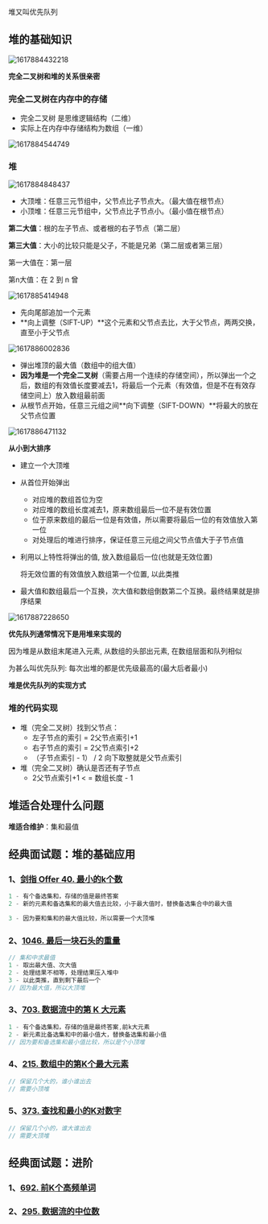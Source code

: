 堆又叫优先队列

## 堆的基础知识

![1617884432218](C:\Users\Amd\AppData\Roaming\Typora\typora-user-images\1617884432218.png)



**完全二叉树和堆的关系很亲密**



### 完全二叉树在内存中的存储

+ 完全二叉树 是思维逻辑结构（二维）
+ 实际上在内存中存储结构为数组（一维）

![1617884544749](C:\Users\Amd\AppData\Roaming\Typora\typora-user-images\1617884544749.png)





### 堆

![1617884848437](C:\Users\Amd\AppData\Roaming\Typora\typora-user-images\1617884848437.png)

+ 大顶堆：任意三元节组中，父节点比子节点大。（最大值在根节点）
+ 小顶堆：任意三元节组中，父节点比子节点小。（最小值在根节点）



**第二大值**：根的左子节点、或者根的右子节点（第二层）

**第三大值**：大小的比较只能是父子，不能是兄弟（第二层或者第三层）

第一大值在：第一层

第n大值：在 2 到 n 曾





![1617885414948](C:\Users\Amd\AppData\Roaming\Typora\typora-user-images\1617885414948.png)

+ 先向尾部追加一个元素
+ **向上调整（SIFT-UP）**这个元素和父节点去比，大于父节点，两两交换，直至小于父节点



![1617886002836](C:\Users\Amd\AppData\Roaming\Typora\typora-user-images\1617886002836.png)



+ 弹出堆顶的最大值（数组中的组大值）
+ **因为堆是一个完全二叉树**（需要占用一个连续的存储空间），所以弹出一个之后，数组的有效值长度要减去1，将最后一个元素（有效值，但是不在有效存储空间上）放入数组最前面
+ 从根节点开始，任意三元组之间**向下调整（SIFT-DOWN）**将最大的放在父节点位置



![1617886471132](C:\Users\Amd\AppData\Roaming\Typora\typora-user-images\1617886471132.png)



**从小到大排序**

+ 建立一个大顶堆

+ 从首位开始弹出 

  + 对应堆的数组首位为空
  + 对应堆的数组长度减去1，原来数组最后一位不是有效位置
  + 位于原来数组的最后一位是有效值，所以需要将最后一位的有效值放入第一位
  + 对处理后的堆进行排序，保证任意三元组之间父节点值大于子节点值

+ 利用以上特性将弹出的值, 放入数组最后一位(也就是无效位置)

  将无效位置的有效值放入数组第一个位置, 以此类推

+  最大值和数组最后一个互换，次大值和数组倒数第二个互换。最终结果就是排序结果





![1617887228650](C:\Users\Amd\AppData\Roaming\Typora\typora-user-images\1617887228650.png)

**优先队列通常情况下是用堆来实现的**

因为堆是从数组末尾进入元素, 从数组的头部出元素, 在数组层面和队列相似

为甚么叫优先队列: 每次出堆的都是优先级最高的(最大后者最小)



**堆是优先队列的实现方式**





### 堆的代码实现

+ 堆（完全二叉树）找到父节点：
  + 左子节点的索引 = 2父节点索引+1
  + 右子节点的索引 = 2父节点索引+2
  + （子节点索引 - 1） /  2  向下取整就是父节点索引
+ 堆（完全二叉树）确认是否还有子节点
  +  2父节点索引+1 < = 数组长度 - 1





## 堆适合处理什么问题

**堆适合维护**：集和最值





## 经典面试题：堆的基础应用

### 1、[剑指 Offer 40. 最小的k个数](https://leetcode-cn.com/problems/zui-xiao-de-kge-shu-lcof/)

```js
1 - 有个备选集和，存储的值是最终答案
2 - 新的元素和备选集和的最大值去比较，小于最大值时，替换备选集合中的最大值

3 - 因为要和集和的最大值比较，所以需要一个大顶堆
```



### 2、[1046. 最后一块石头的重量](https://leetcode-cn.com/problems/last-stone-weight/)

```js
// 集和中求最值
1 - 取出最大值、次大值
2 - 处理结果不相等，处理结果压入堆中
3 - 以此类推，直到剩下最后一个
// 因为最大值，所以大顶堆
```



### 3、[703. 数据流中的第 K 大元素](https://leetcode-cn.com/problems/kth-largest-element-in-a-stream/)

```js
1 - 有个备选集和，存储的值是最终答案,前k大元素
2 - 新元素比备选集和中的最小值大，替换备选集和最小值
// 因为要和备选集和最小值比较，所以是个小顶堆
```



### 4、[215. 数组中的第K个最大元素](https://leetcode-cn.com/problems/kth-largest-element-in-an-array/)

```js
// 保留几个大的，谁小谁出去
// 需要小顶堆
```



### 5、[373. 查找和最小的K对数字](https://leetcode-cn.com/problems/find-k-pairs-with-smallest-sums/)

```js
// 保留几个小的，谁大谁出去
// 需要大顶堆
```





## 经典面试题：进阶

### 1、[692. 前K个高频单词](https://leetcode-cn.com/problems/top-k-frequent-words/)



### 2、[295. 数据流的中位数](https://leetcode-cn.com/problems/find-median-from-data-stream/)


